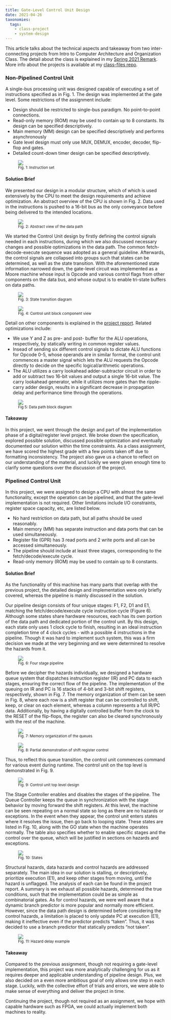 ```yaml
---
title: Gate-Level Control Unit Design
date: 2021-04-26
taxonomies:
  tags:
    - class-project
    - system-design
---
```


This article talks about the technical aspects and takeaway from two
inter-connecting projects from Intro to Computer Architecture and Organization
Class. The detail about the class is explained in my [Spring 2021
Remark](../Discussion/spring-2021.md). More info about the projects is available
at my [class-files
repo](https://github.com/liu2z2/class-files/tree/main/spring2021-comp-org).

### Non-Pipelined Control Unit

A single-bus processing unit was designed capable of executing a set of
instructions specified as in Fig. 1. The design was implemented at the gate
level. Some restrictions of the assignment include:

- Design should be restricted to single-bus paradigm. No point-to-point connections.
- Read-only memory (ROM) may be used to contain up to 8 constants. Its design
  can be specified descriptively.
- Main memory (MM) design can be specified descriptively and performs asynchronously
- Gate level design must only use MUX, DEMUX, encoder, decoder, flip-flop and gates.
- Detailed count-down timer design can be specified descriptively.

<figure>
  <img src="instr-table.png"/>
  <figcaption> <small> Fig. 1: Instruction set </small> </figcaption>
</figure>

#### Solution Brief

We presented our design in a modular structure, which of which is used
extensively by the CPU to meet the design requirements and achieve optimization.
An abstract overview of the CPU is shown in Fig. 2. Data used in the
instructions is pushed to a 16-bit bus as the only conveyance before being
delivered to the intended locations.

<figure>
  <img src="data-path.png"/>
  <figcaption> <small> Fig. 2: Abstract view of the data path </small> </figcaption>
</figure>

We started the Control Unit design by firstly defining the control signals
needed in each instructions, during which we also discussed necessary changes
and possible optimizations in the data path. The common fetch-decode-execute
sequence was adopted as a general guideline. Afterwards, the control signals are
collapsed into groups such that states can be determined, as well as the state
transition. With the aforementioned state information narrowed down, the
gate-level circuit was implemented as a Moore machine whose input is Opcode and
various control flags from other components on the data bus, and whose output is
to enable tri-state buffers on data paths.

<figure>
  <img src="state-trans.png"/>
  <figcaption> <small> Fig. 3: State transition diagram </small> </figcaption>
</figure>

<figure>
  <img src="control-unit.png"/>
  <figcaption> <small> Fig. 4: Control unit block component view </small> </figcaption>
</figure>

Detail on other components is explained in the [project report](https://github.com/liu2z2/class-files/tree/main/fall2021-comp-org/project-3-report.pdf). Related optimizations include:

- We use Y and Z as pre- and post- buffer for the ALU operations, respectively,
  by statically writing in common register values.
- Insead of sending six different control signals to dictate ALU functions for
  Opcode 0-5, whose operands are in similar format, the control unit commences a
  master signal which lets the ALU requests the Opcode directly to decide on the
  specific logical/arithmetic operations.
- The ALU utilizes a carry lookahead adder-subtractor circuit in order to add or
  subtract two 16-bit values and output a single 16-bit value. The carry
  lookahead generator, while it utilizes more gates than the ripple-carry adder
  design, results in a significant decrease in propagation delay and performance
  time through the operations.

<figure>
  <img src="data-path-block.png"/>
  <figcaption> <small> Fig 5: Data path block diagram </small> </figcaption>
</figure>

#### Takeaway

In this project, we went through the design and part of the implementation phase
of a digital/register level project. We broke down the specification, explored
possible solution, discussed possible optimization and eventually documented our
solution within the time constraints. As a class assignment, we have scored the
highest grade with a few points taken off due to formatting inconsistency. The
project also gave us a chance to reflect on our understanding of the material,
and luckily we were given enough time to clarify some questions over the
discussion of the project.

### Pipelined Control Unit

In this project, we were assigned to design a CPU with almost the same
functionality, except the operation can be pipelined, and that the gate-level
implementation is not required. Other limitations include I/O constraints,
register space capacity, etc, are listed below.

- No hard restriction on data path, but all paths should be used reasonably.
- Main memory (MM) has separate instruction and data ports that can be used
  simultaneously.
- Register file (GPR) has 3 read ports and 2 write ports and all can be accessed
  simultaneously.
- The pipeline should include at least three stages, corresponding to the
  fetch/decode/execute cycle.
- Read-only memory (ROM) may be used to contain up to 8 constants.

#### Solution Brief

As the functionality of this machine has many parts that overlap with the
previous project, the detailed design and implementation were only briefly
covered, whereas the pipeline is mainly discussed in the solution.

Our pipeline design consists of four unique stages: F1, F2, D1 and E1, matching
the fetch/decode/execute cycle instruction cycle (Figure 6). Although some
states share hardware resources, each has its own portion of the data path and
dedicated portion of the control unit. By this design, each state only uses 1
clock cycle to finish, resulting in an ideal instruction completion time of 4
clock cycles - with a possible 4 instructions in the pipeline. Though it was
hard to implement such system, this was a firm decision we made at the very
beginning and we were determined to resolve the hazards from it.

<figure>
  <img src="pipeline-timing.png"/>
  <figcaption> <small> Fig. 6: Four stage pipeline </small> </figcaption>
</figure>

Before we decipher the hazards individually, we designed a hardware queue system
that dispatches instruction register (IR) and PC data to each stages, ensuring
the correct flow of the pipeline. The implementation of the queuing on IR and PC
is 16 stacks of 4-bit and 3-bit shift registers, respectively, shown in Fig. 7.
The memory organization of them can be seen in Fig. 8, where each row is a shift
register that can be controlled to shift, keep, or clear on each element,
whereas a column represents a full IR/PC data. Additionally, by having a
digitally controlled buffer from the clock to the RESET of the flip-flops, the
register can also be cleared synchronously with the rest of the machine.

<figure>
  <img src="q-mem-org.png"/>
  <figcaption> <small> Fig. 7: Memory organization of the queues </small> </figcaption>
</figure>

<figure>
  <img src="shift-reg.png"/>
  <figcaption> <small> Fig. 8: Partial demonstration of shift register control </small> </figcaption>
</figure>

Thus, to reflect this queue transition, the control unit commences command for
various event during runtime. The control unit on the top level is demonstrated
in Fig. 9.

<figure>
  <img src="pipeline-control-unit.png"/>
  <figcaption> <small> Fig. 9: Control unit top level design </small> </figcaption>
</figure>

The Stage Controller enables and disables the stages of the pipeline. The Queue
Controller keeps the queue in synchronization with the stage behavior by moving
forward the shift registers. At this level, the machine can be seen repeating on
a normal state so long as there are no hazards or exceptions. In the event when
they appear, the control unit enters states where it resolves the issue, then go
back to looping state. These states are listed in Fig. 10, along with the GO
state when the machine operates normally. The table also specifies whether to
enable specific stages and the control over the queue, which will be justified
in sections on hazards and exceptions.

<figure>
  <img src="pipeline-states.png"/>
  <figcaption> <small> Fig. 10: States </small> </figcaption>
</figure>

Structural hazards, data hazards and control hazards are addressed separately.
The main idea in our solution is stalling, or descriptively, prioritize
execution (E1), and keep other stages from moving, until the hazard is
unflagged. The analysis of each can be found in the project report. A summary is
we exhaust all possible hazards, determined the true conditions, such that the
implementation could be as simple as combinatorial gates. As for control
hazards, we were well aware that a dynamic branch predictor is more popular and
normally more efficient. However, since the data path design is determined
before considering the control hazards, a limitation is placed to only update PC
at execution (E1), making it ineffective even if the predictor predicts “taken”.
Thus, it was decided to use a branch predictor that statically predicts “not
taken”.

<figure>
  <img src="hazard-timing.png"/>
  <figcaption> <small> Fig. 11: Hazard delay example </small> </figcaption>
</figure>

#### Takeaway

Compared to the previous assignment, though not requiring a gate-level
implementation, this project was more analytically challenging for us as it
requires deeper and applicable understanding of pipeline design. Plus, we also
decided on a even more ambitious goal of only allows one step in each stage.
Luckily, with the collective effort of trials and errors, we were able to make
sense of everything and deliver the project in time.

Continuing the project, though not required as an assignment, we hope with
capable hardware such as FPGA, we could actually implement both machines to
reality.